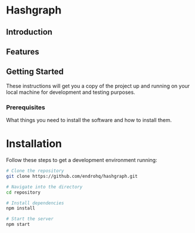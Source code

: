 # Hashgraph

## Introduction


## Features

## Getting Started
These instructions will get you a copy of the project up and running on your local machine for development and testing purposes.

### Prerequisites

What things you need to install the software and how to install them.


# Installation
Follow these steps to get a development environment running:

```bash
# Clone the repository
git clone https://github.com/endrohq/hashgraph.git

# Navigate into the directory
cd repository

# Install dependencies
npm install

# Start the server
npm start
